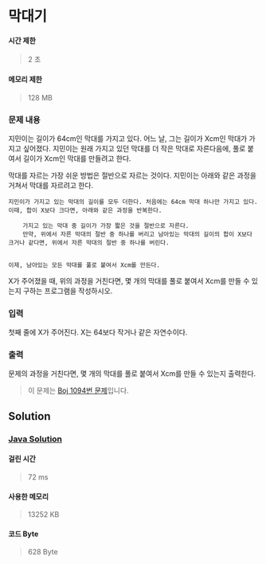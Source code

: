 # 막대기


#### 시간 제한


> 2 초


#### 메모리 제한


> 128 MB


### 문제 내용


지민이는 길이가 64cm인 막대를 가지고 있다. 어느 날, 그는 길이가 Xcm인 막대가 가지고 싶어졌다. 지민이는 원래 가지고 있던 막대를 더 작은 막대로 자른다음에, 풀로 붙여서 길이가 Xcm인 막대를 만들려고 한다.

막대를 자르는 가장 쉬운 방법은 절반으로 자르는 것이다. 지민이는 아래와 같은 과정을 거쳐서 막대를 자르려고 한다.


	지민이가 가지고 있는 막대의 길이를 모두 더한다. 처음에는 64cm 막대 하나만 가지고 있다. 이때, 합이 X보다 크다면, 아래와 같은 과정을 반복한다.
	
		가지고 있는 막대 중 길이가 가장 짧은 것을 절반으로 자른다.
		만약, 위에서 자른 막대의 절반 중 하나를 버리고 남아있는 막대의 길이의 합이 X보다 크거나 같다면, 위에서 자른 막대의 절반 중 하나를 버린다.
	
	
	이제, 남아있는 모든 막대를 풀로 붙여서 Xcm를 만든다.


X가 주어졌을 때, 위의 과정을 거친다면, 몇 개의 막대를 풀로 붙여서 Xcm를 만들 수 있는지 구하는 프로그램을 작성하시오.


### 입력


첫째 줄에 X가 주어진다. X는 64보다 작거나 같은 자연수이다.


### 출력


문제의 과정을 거친다면, 몇 개의 막대를 풀로 붙여서 Xcm를 만들 수 있는지 출력한다.


> 이 문제는 [Boj 1094번 문제](https://www.acmicpc.net/problem/1094)입니다.


## Solution


### [Java Solution](./main.java)


#### 걸린 시간


> 72 ms


#### 사용한 메모리


> 13252 KB


#### 코드 Byte


> 628 Byte
